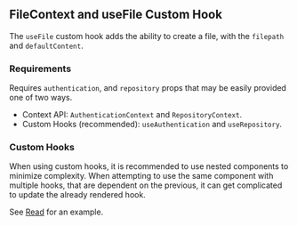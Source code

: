 ## FileContext and useFile Custom Hook

The `useFile` custom hook adds the ability to create a file, with the `filepath` and `defaultContent`.

### Requirements

Requires `authentication`, and `repository` props that may be easily provided one of two ways.

- Context API: `AuthenticationContext` and `RepositoryContext`.
- Custom Hooks (recommended): `useAuthentication` and `useRepository`.

### Custom Hooks

When using custom hooks, it is recommended to use nested components to minimize complexity.
When attempting to use the same component with multiple hooks, that are dependent on the previous, it can get complicated to update the already rendered hook.

See [Read](/#/File%20CRUD?id=section-read) for an example.
